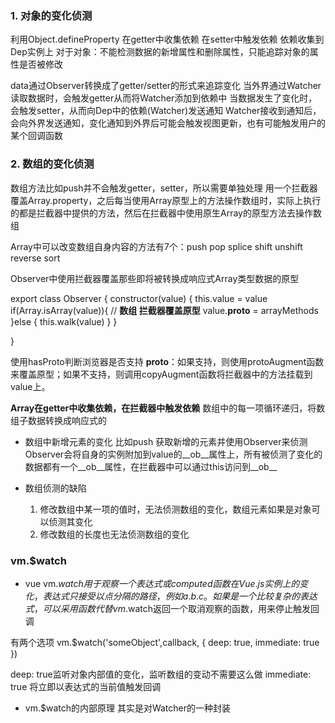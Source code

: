 ### 1. 对象的变化侦测
利用Object.defineProperty 在getter中收集依赖 在setter中触发依赖
依赖收集到Dep实例上
对于对象：不能检测数据的新增属性和删除属性，只能追踪对象的属性是否被修改 

data通过Observer转换成了getter/setter的形式来追踪变化
当外界通过Watcher读取数据时，会触发getter从而将Watcher添加到依赖中
当数据发生了变化时，会触发setter，从而向Dep中的依赖(Watcher)发送通知
Watcher接收到通知后，会向外界发送通知，变化通知到外界后可能会触发视图更新，也有可能触发用户的某个回调函数

### 2. 数组的变化侦测
数组方法比如push并不会触发getter，setter，所以需要单独处理
用一个拦截器覆盖Array.property，之后每当使用Array原型上的方法操作数组时，实际上执行的都是拦截器中提供的方法，然后在拦截器中使用原生Array的原型方法去操作数组

Array中可以改变数组自身内容的方法有7个：push pop splice shift unshift reverse sort

Observer中使用拦截器覆盖那些即将被转换成响应式Array类型数据的原型

export class Observer {
    constructor(value) {
        this.value = value
        if(Array.isArray(value)){
            // **数组 拦截器覆盖原型**
            value.__proto__ = arrayMethods
        }else {
            this.walk(value)
        }
    }
   
}

使用hasProto判断浏览器是否支持 __proto__：如果支持，则使用protoAugment函数来覆盖原型；如果不支持，则调用copyAugment函数将拦截器中的方法挂载到value上。

**Array在getter中收集依赖，在拦截器中触发依赖**
数组中的每一项循环递归，将数组子数据转换成响应式的

- 数组中新增元素的变化 比如push 获取新增的元素并使用Observer来侦测
Observer会将自身的实例附加到value的__ob__属性上，所有被侦测了变化的数据都有一个__ob__属性，在拦截器中可以通过this访问到__ob__

- 数组侦测的缺陷
    1. 修改数组中某一项的值时，无法侦测数组的变化，数组元素如果是对象可以侦测其变化
    2. 修改数组的长度也无法侦测数组的变化

### vm.$watch

- vue vm.$watch 用于观察一个表达式或computed函数在Vue.js实例上的变化，表达式只接受以点分隔的路径，例如a.b.c。如果是一个比较复杂的表达式，可以采用函数代替
vm.$watch返回一个取消观察的函数，用来停止触发回调

有两个选项
vm.$watch('someObject',callback, {
    deep: true,
    immediate: true
})

deep: true监听对象内部值的变化，监听数组的变动不需要这么做
immediate: true 将立即以表达式的当前值触发回调


- vm.$watch的内部原理 其实是对Watcher的一种封装
